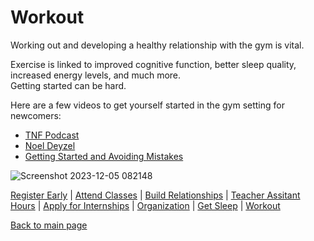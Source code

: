 # Workout

Working out and developing a healthy relationship with the gym is vital.
<br/>

Exercise is linked to improved cognitive function, better sleep quality, increased energy levels, and much more.
<br/>
Getting started can be hard.

Here are a few videos to get yourself started in the gym setting for newcomers:
- [TNF Podcast](https://www.youtube.com/watch?v=0I4lB_owK6c)
- [Noel Deyzel](https://www.youtube.com/watch?v=XIYuxAeKSM0)
- [Getting Started and Avoiding Mistakes](https://www.youtube.com/watch?v=2qWoegDcHMI)

![Screenshot 2023-12-05 082148](https://github.com/wardenevanMU/IT1600MarkdownFinal/assets/98150291/0dfeb474-619b-404b-96a2-e8d42f2b9c19)

[Register Early](https://github.com/wardenevanMU/IT1600MarkdownFinal/blob/Master/Register.md) | 
[Attend Classes](https://github.com/wardenevanMU/IT1600MarkdownFinal/blob/Master/AttendClasses.md) | 
[Build Relationships](https://github.com/wardenevanMU/IT1600MarkdownFinal/blob/Master/BuildRelationships.md) |
[Teacher Assitant Hours](https://github.com/wardenevanMU/IT1600MarkdownFinal/blob/Master/TAHours.md) |
[Apply for Internships](https://github.com/wardenevanMU/IT1600MarkdownFinal/blob/Master/Internships.md) | 
[Organization](https://github.com/wardenevanMU/IT1600MarkdownFinal/blob/Master/Organization.md) | 
[Get Sleep](https://github.com/wardenevanMU/IT1600MarkdownFinal/blob/Master/Sleep.md) | 
[Workout](https://github.com/wardenevanMU/IT1600MarkdownFinal/blob/Master/Workout.md)
<br/> 

[Back to main page](https://github.com/wardenevanMU/IT1600MarkdownFinal/blob/Master/README.md)
